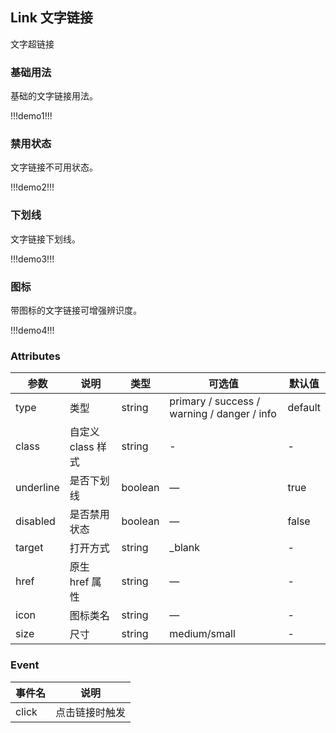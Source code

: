 ## Link 文字链接

文字超链接

### 基础用法

基础的文字链接用法。

!!!demo1!!!

### 禁用状态

文字链接不可用状态。

!!!demo2!!!

### 下划线

文字链接下划线。

!!!demo3!!!

### 图标

带图标的文字链接可增强辨识度。

!!!demo4!!!

### Attributes

| 参数      | 说明              | 类型    | 可选值                                      | 默认值  |
| --------- | ----------------- | ------- | ------------------------------------------- | ------- |
| type      | 类型              | string  | primary / success / warning / danger / info | default |
| class     | 自定义 class 样式 | string  | -                                           | -       |
| underline | 是否下划线        | boolean | —                                           | true    |
| disabled  | 是否禁用状态      | boolean | —                                           | false   |
| target    | 打开方式          | string  | \_blank                                     | -       |
| href      | 原生 href 属性    | string  | —                                           | -       |
| icon      | 图标类名          | string  | —                                           | -       |
| size      | 尺寸              | string  | medium/small                                | -       |

### Event

| 事件名 | 说明           |
| ------ | -------------- |
| click  | 点击链接时触发 |
